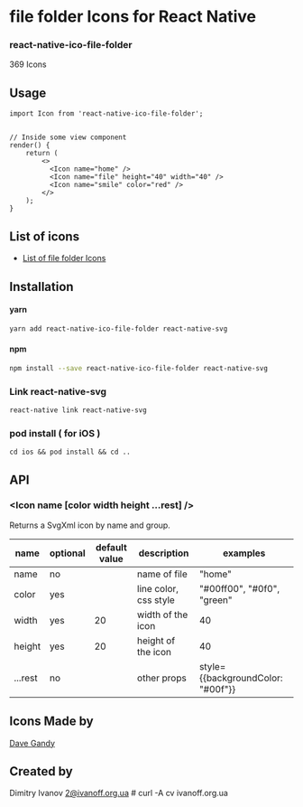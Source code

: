 # file folder Icons for React Native

### react-native-ico-file-folder

369 Icons

## Usage

```
import Icon from 'react-native-ico-file-folder';


// Inside some view component
render() {
    return (
        <>
          <Icon name="home" />
          <Icon name="file" height="40" width="40" />
          <Icon name="smile" color="red" />
        </>
    );
}

```

## List of icons

- [List of file folder Icons](http://ico.simpleness.org/pack/file-folder)

## Installation

#### yarn

```bash
yarn add react-native-ico-file-folder react-native-svg
```

#### npm

```bash
npm install --save react-native-ico-file-folder react-native-svg
```

### Link react-native-svg

```bash
react-native link react-native-svg
```

### pod install ( for iOS )

```
cd ios && pod install && cd ..
```

## API

### <Icon name [color width height ...rest] />

Returns a SvgXml icon by name and group.

 name | optional | default value | description | examples
------|----------|---------------|-------------|---------
name | no |  | name of file | "home"
color | yes | | line color, css style | "#00ff00", "#0f0", "green"
width | yes | 20 | width of the icon | 40
height | yes | 20 | height of the icon | 40
...rest | no | | other props | style={{backgroundColor: "#00f"}}

## Icons Made by

[Dave Gandy](https://www.flaticon.com/authors/dave-gandy)

## Created by

Dimitry Ivanov <2@ivanoff.org.ua> # curl -A cv ivanoff.org.ua
